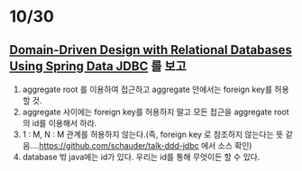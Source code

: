 # 10/30

## [Domain-Driven Design with Relational Databases Using Spring Data JDBC](https://youtu.be/GOSW911Ox6s) 를 보고

1. aggregate root 를 이용하여 접근하고 aggregate 안에서는 foreign key를 허용할 것.
2. aggregate 사이에는 foreign key를 허용하지 말고 모든 접근을 aggregate root 의 id를 이용해서 하라.
3. 1 : M, N : M 관계를 허용하지 않는다.(즉, foreign key 로 참조하지 않는다는 뜻 같음....https://github.com/schauder/talk-ddd-jdbc 에서 소스 확인)
4. database 밖 java에는 id가 있다. 우리는 id를 통해 무엇이든 할 수 있다.  
